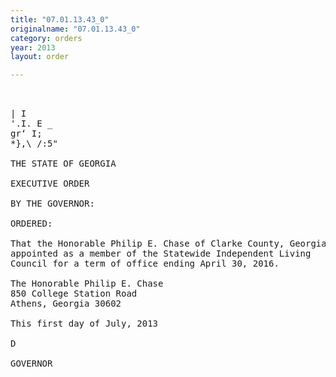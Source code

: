 ```yaml
---
title: "07.01.13.43_0"
originalname: "07.01.13.43_0"
category: orders
year: 2013
layout: order

---
```

<pre>
 

| I
'.I. E _ 
gr‘ I;
*},\ /:5"

THE STATE OF GEORGIA

EXECUTIVE ORDER

BY THE GOVERNOR:

ORDERED:

That the Honorable Philip E. Chase of Clarke County, Georgia, is
appointed as a member of the Statewide Independent Living
Council for a term of office ending April 30, 2016.

The Honorable Philip E. Chase
850 College Station Road
Athens, Georgia 30602

This first day of July, 2013

D

GOVERNOR

</pre>
